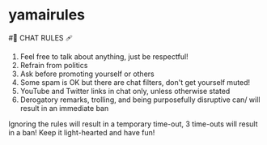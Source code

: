 # yamairules

#💜 CHAT RULES 🩹

1. Feel free to talk about anything, just be respectful!
2. Refrain from politics
3. Ask before promoting yourself or others
4. Some spam is OK but there are chat filters, don't get yourself muted!
5. YouTube and Twitter links in chat only, unless otherwise stated
6. Derogatory remarks, trolling, and being purposefully disruptive can/ will result in an immediate ban

Ignoring the rules will result in a temporary time-out, 3 time-outs will result in a ban! Keep it light-hearted and have fun!
